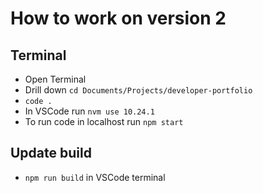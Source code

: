 # How to work on version 2 

## Terminal 
- Open Terminal
- Drill down `cd Documents/Projects/developer-portfolio`
- `code .`
- In VSCode run `nvm use 10.24.1` 
- To run code in localhost run `npm start` 

## Update build 
- `npm run build` in VSCode terminal 